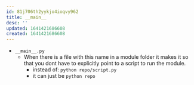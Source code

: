 ```yaml
---
id: 81j706th2yykjo4ioqvy962
title: __main__
desc: ''
updated: 1641421686608
created: 1641421686608
---
```



- `__main__.py`
  - When there is a file with this name in a module folder it makes it so that you dont have to explicitly point to a script to run the module.
    - instead of: `python repo/script.py`
    - it can just be `python repo`

